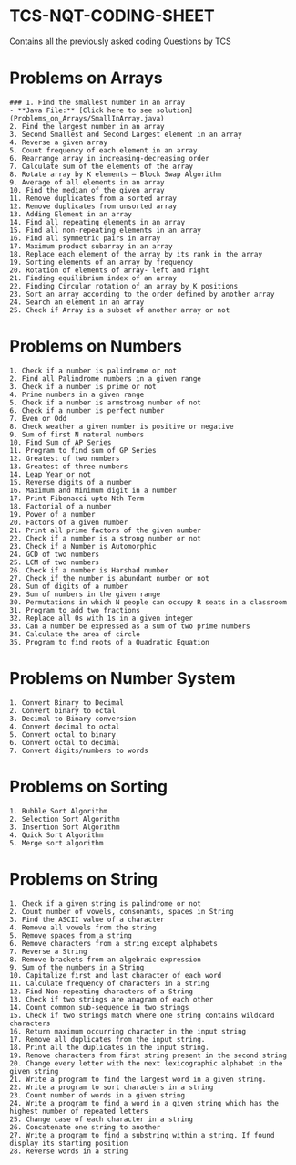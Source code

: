# TCS-NQT-CODING-SHEET
Contains all the previously asked coding Questions by TCS 

# Problems on Arrays
    ### 1. Find the smallest number in an array
    - **Java File:** [Click here to see solution](Problems_on_Arrays/SmallInArray.java)
    2. Find the largest number in an array
    3. Second Smallest and Second Largest element in an array
    4. Reverse a given array
    5. Count frequency of each element in an array
    6. Rearrange array in increasing-decreasing order
    7. Calculate sum of the elements of the array
    8. Rotate array by K elements – Block Swap Algorithm
    9. Average of all elements in an array
    10. Find the median of the given array
    11. Remove duplicates from a sorted array
    12. Remove duplicates from unsorted array
    13. Adding Element in an array
    14. Find all repeating elements in an array
    15. Find all non-repeating elements in an array
    16. Find all symmetric pairs in array
    17. Maximum product subarray in an array
    18. Replace each element of the array by its rank in the array
    19. Sorting elements of an array by frequency
    20. Rotation of elements of array- left and right
    21. Finding equilibrium index of an array
    22. Finding Circular rotation of an array by K positions
    23. Sort an array according to the order defined by another array
    24. Search an element in an array
    25. Check if Array is a subset of another array or not

# Problems on Numbers
    1. Check if a number is palindrome or not
    2. Find all Palindrome numbers in a given range
    3. Check if a number is prime or not
    4. Prime numbers in a given range
    5. Check if a number is armstrong number of not
    6. Check if a number is perfect number
    7. Even or Odd
    8. Check weather a given number is positive or negative
    9. Sum of first N natural numbers
    10. Find Sum of AP Series
    11. Program to find sum of GP Series
    12. Greatest of two numbers
    13. Greatest of three numbers
    14. Leap Year or not
    15. Reverse digits of a number
    16. Maximum and Minimum digit in a number
    17. Print Fibonacci upto Nth Term
    18. Factorial of a number
    19. Power of a number
    20. Factors of a given number
    21. Print all prime factors of the given number
    22. Check if a number is a strong number or not
    23. Check if a Number is Automorphic
    24. GCD of two numbers
    25. LCM of two numbers
    26. Check if a number is Harshad number
    27. Check if the number is abundant number or not
    28. Sum of digits of a number
    29. Sum of numbers in the given range
    30. Permutations in which N people can occupy R seats in a classroom
    31. Program to add two fractions
    32. Replace all 0s with 1s in a given integer
    33. Can a number be expressed as a sum of two prime numbers
    34. Calculate the area of circle
    35. Program to find roots of a Quadratic Equation

# Problems on Number System
    1. Convert Binary to Decimal
    2. Convert binary to octal
    3. Decimal to Binary conversion
    4. Convert decimal to octal
    5. Convert octal to binary
    6. Convert octal to decimal
    7. Convert digits/numbers to words

# Problems on Sorting
    1. Bubble Sort Algorithm
    2. Selection Sort Algorithm
    3. Insertion Sort Algorithm
    4. Quick Sort Algorithm
    5. Merge sort algorithm

# Problems on String
    1. Check if a given string is palindrome or not
    2. Count number of vowels, consonants, spaces in String
    3. Find the ASCII value of a character
    4. Remove all vowels from the string
    5. Remove spaces from a string
    6. Remove characters from a string except alphabets
    7. Reverse a String
    8. Remove brackets from an algebraic expression
    9. Sum of the numbers in a String
    10. Capitalize first and last character of each word
    11. Calculate frequency of characters in a string
    12. Find Non-repeating characters of a String
    13. Check if two strings are anagram of each other
    14. Count common sub-sequence in two strings
    15. Check if two strings match where one string contains wildcard characters
    16. Return maximum occurring character in the input string
    17. Remove all duplicates from the input string.
    18. Print all the duplicates in the input string.
    19. Remove characters from first string present in the second string
    20. Change every letter with the next lexicographic alphabet in the given string
    21. Write a program to find the largest word in a given string.
    22. Write a program to sort characters in a string
    23. Count number of words in a given string
    24. Write a program to find a word in a given string which has the highest number of repeated letters
    25. Change case of each character in a string
    26. Concatenate one string to another
    27. Write a program to find a substring within a string. If found display its starting position
    28. Reverse words in a string
